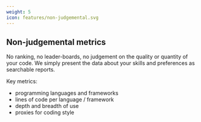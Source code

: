 ```yaml
---
weight: 5
icon: features/non-judgemental.svg
---
```


## Non-judgemental metrics

No ranking, no leader-boards, no judgement on the quality or quantity of your code. We simply present the data about your skills and preferences as searchable reports.

Key metrics:

* programming languages and frameworks
* lines of code per language / framework
* depth and breadth of use
* proxies for coding style